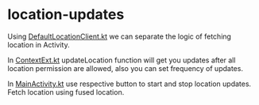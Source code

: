 # location-updates

Using [DefaultLocationClient.kt](app%2Fsrc%2Fmain%2Fjava%2Fcom%2Fsvksricharan%2Ffetchlocation%2FfetchLocation%2FDefaultLocationClient.kt) we can separate the logic of
fetching location in Activity.

In [ContextExt.kt](app%2Fsrc%2Fmain%2Fjava%2Fcom%2Fsvksricharan%2Ffetchlocation%2FContextExt.kt) updateLocation function will get you updates 
after all location permission are allowed, also you can set frequency of updates.

In [MainActivity.kt](app%2Fsrc%2Fmain%2Fjava%2Fcom%2Fsvksricharan%2Ffetchlocation%2FMainActivity.kt) use respective button to start and stop location updates.
Fetch location using fused location.
